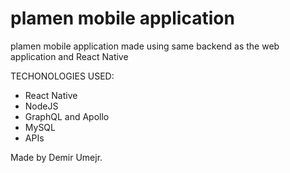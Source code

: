# plamen mobile application

plamen mobile application made using same backend as the web application and React Native




TECHONOLOGIES USED:
- React Native
- NodeJS
- GraphQL and Apollo
- MySQL
- APIs





Made by Demir Umejr.
